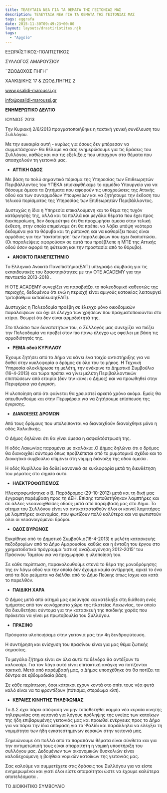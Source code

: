```yaml
---
title: ΤΕΛΕΥΤΑΙΑ ΝΕΑ ΓΙΑ ΤΑ ΘΕΜΑΤΑ ΤΗΣ ΓΕΙΤΟΝΙΑΣ ΜΑΣ
description: ΤΕΛΕΥΤΑΙΑ ΝΕΑ ΓΙΑ ΤΑ ΘΕΜΑΤΑ ΤΗΣ ΓΕΙΤΟΝΙΑΣ ΜΑΣ
tags: eggrafa
date: 2015-11-30T09:49:23+00:00
layout: layouts/drastiriotites.njk
tags:
  - "Αρχείο"
---
```


<!-- excerpt -->

EΞΩΡΑΪΣΤΙΚΟΣ-ΠΟΛΙΤΙΣΤΙΚΟΣ

ΣΥΛΛΟΓΟΣ ΑΜΑΡΟΥΣΙΟΥ

¨ΖΩΟΔΟΧΟΣ ΠΗΓΗ¨

ΧΑΛΚΙΔΙΚΗΣ 17 &amp; ΖΩΟΔ.ΠΗΓΗΣ 2

www.psalidi-maroussi.gr

info@psalidi-maroussi.gr

**ΕΝΗΜΕΡΩΤΙΚΟ ΔΕΛΤΙΟ**

ΙΟΥΝΙΟΣ 2013

Την Κυριακή 2/6/2013 πραγματοποιήθηκε η τακτική γενική συνέλευση του Συλλόγου.

Με την ευκαιρία αυτή - κυρίως για όσους δεν μπόρεσαν να συμμετάσχουν- θα θέλαμε να σας ενημερώσουμε για τις δράσεις του Συλλόγου, καθώς και για τις εξελίξεις που υπάρχουν στα θέματα που απασχολούν τη γειτονιά μας.

- **ΑΤΤΙΚΗ ΟΔΟΣ**

Με βάση το πολύ σημαντικό πόρισμα της Υπηρεσίας των Επιθεωρητών Περιβάλλοντος του ΥΠΕΚΑ επισκεφθήκαμε το αρμόδιο Υπουργείο για να θέσουμε άμεσα τα ζητήματα που αφορούν τις υποχρεώσεις της Αττικής οδού και των συναρμοδίων Υπουργείων και να ζητήσουμε την έκδοση του τελικού πορίσματος της Υπηρεσίας των Επιθεωρητών Περιβάλλοντος.

Δυστυχώς η ίδια η Υπηρεσία επικαλούμενη και το θέμα της τυχόν κατάργησής της, αλλά και τα πολλά και μεγάλα θέματα που έχει προς διεκπεραίωση, δεν δεσμεύτηκε ότι θα προχωρήσει άμεσα στην τελική έκθεση, στην οποία επιμείναμε ότι θα πρέπει να λάβει υπόψη νεότερα δεδομένα για το θόρυβο και τη ρύπανση και να καθορίζει ποιος είναι αρμόδιος για την ‘τακτοποίηση’ των παραλείψεων που έχει διαπιστώσει. (Οι παραλείψεις αφορούσαν σε αυτά που προέβλεπε η ΜΠΕ της Αττικής οδού όσον αφορά τη φύτευση και την προστασία από το θόρυβο).

- **ΑΝΟΙΚΤΟ ΠΑΝΕΠΙΣΤΗΜΙΟ**

Το Ελληνικό Ανοικτό Πανεπιστήμιο(ΕΑΠ) υπέγραψε σύμβαση για τις εκπαιδευτικές του δραστηριότητες με την ΟΤΕ ACADEMY για την πενταετία 2013-2018 .

Η ΟΤΕ ACADEMY συνεχίζει να παραβιάζει το πολεοδομικό καθεστώς της περιοχής, δεδομένου ότι ενώ η περιοχή είναι αμιγούς κατοικίας λειτουργεί τριτοβάθμια εκπαίδευση(ΕΑΠ).

Δυστυχώς η Πολεοδομία προέβη σε έλεγχο μόνο οικοδομικών παραλείψεων και όχι σε έλεγχο των χρήσεων που πραγματοποιούνται στο κτίριο. Θεωρεί ότι δεν είναι αρμοδιότητά της.

Στο πλαίσιο των δυνατοτήτων του, ο Σύλλογός μας συνεχίζει να πιέζει την Πολεοδομία να προβεί στον πιο πάνω έλεγχο ως οφείλει με βάση τις αρμοδιότητές της.

- **ΡΕΜΑ οδού ΚΥΡΙΛΛΟΥ**

Έχουμε ζητήσει από το Δήμο να κάνει ένα τοιχίο αντιστήριξης για να δοθεί στην κυκλοφορία ο δρόμος σε όλο του το μήκος. Η Τεχνική Υπηρεσία ολοκλήρωσε τη μελέτη, την ενέκρινε το Δημοτικό Συμβούλιο (16-4-2013) και τώρα πρέπει να γίνει μελέτη Περιβαλλοντικών επιπτώσεων από εταιρία (δεν την κάνει ο Δήμος) και να προωθηθεί στην Περιφέρεια για έγκριση.

Η υλοποίηση από ότι φαίνεται θα χρειαστεί αρκετό χρόνο ακόμα. Εμείς θα απευθυνθούμε και στην Περιφέρεια για να ζητήσουμε επίσπευση της έγκρισης.

- **ΔΙΑΝΟΙΞΕΙΣ ΔΡΟΜΩΝ**

Από τους δρόμους που υπολείπονται να διανοιχθούν διανοίχθηκε μόνο η οδός Χαλκιδικής.

Ο Δήμος δηλώνει ότι θα γίνει άμεσα η ασφαλτόστρωσή της.

Η οδός Λακωνίας παραμένει με σκαλάκια .Ο Δήμος δηλώνει ότι ο δρόμος θα διανοιχθεί σύντομα όπως προβλέπεται από το ρυμοτομικό σχέδιο και το Διοικητικό συμβούλιο επιμένει στη νόμιμη διάνοιξη της οδού άμεσα .

Η οδός Κυρίλλου θα δοθεί κανονικά σε κυκλοφορία μετά τη διευθέτηση του ρέματος στο σημείο αυτό.

- **ΗΛΕΚΤΡΟΦΩΤΙΣΜΟΣ**

Ηλεκτροφωτίστηκε ο Β. Παράδρομος (29-10-2012) μετά και τη δική μας έγγραφη παρέμβαση προς τη ΔΕΗ. Επίσης τοποθετήθηκαν λαμπτήρες και σε άλλες νεοανοιχθείσες οδούς μετά από παρέμβασή μας στο Δήμο. Το αίτημα του Συλλόγου είναι να αντικατασταθούν όλοι οι κοινοί λαμπτήρες με λαμπτήρες οικονομίας, που φωτίζουν πολύ καλύτερα και να φωτιστούν όλοι οι νεοανοιγόμενοι δρόμοι.

- **ΟΔΟΣ ΒΥΡΩΝΟΣ**

Εγκρίθηκε από το Δημοτικό Συμβούλιο(16-4-2013) η μελέτη κατασκευής πεζοδρομίων από το Δήμο Αμαρουσίου καθώς και η ένταξη του έργου στο χρηματοδοτικό πρόγραμμα ‘αστική αναζωογόνηση 2012-2015‘ του Πράσινου Ταμείου για να προχωρήσει η υλοποίησή του.

Σε κάθε περίπτωση, παρακολουθούμε στενά το θέμα της μονοδρόμησης της εν λόγω οδού για την οποία δεν έχουμε καμία αντίρρηση, αρκεί το ένα από τα δύο ρεύματα να διέλθει από το Δήμο Πεύκης όπως ίσχυε και κατά το παρελθόν.

- **ΠΑΙΔΙΚΗ ΧΑΡΑ**

Ο Δήμος μετά από αίτημά μας ερεύνησε και κατέληξε στη διάθεση ενός τμήματος από τον κοινόχρηστο χώρο της πλατείας Λακωνίας, τον οποίο θα διευθετήσει σύντομα για την κατασκευή της παιδικής χαράς που πρόκειται να γίνει με πρωτοβουλία του Συλλόγου.

- **ΠΡΑΣΙΝΟ**

Πρόσφατα υλοποιήσαμε στην γειτονιά μας την 4η δενδροφύτευση.

Η συντήρηση και ενίσχυση του πρασίνου είναι για μας θέμα ζωτικής σημασίας.

Το μεγάλο ζήτημα είναι αν όλα αυτά τα δένδρα θα αντέξουν το καλοκαίρι. Για τον λόγο αυτό είναι επιτακτική ανάγκη να ποτίζονται τακτικά. Μετά από παρέμβασή μας, ο Δήμος υποσχέθηκε ότι θα ποτίζει τα δέντρα σε εβδομαδιαία βάση.

Σε κάθε περίπτωση, όσοι κάτοικοι έχουν κοντά στο σπίτι τους νέα φυτά καλό είναι να τα φροντίζουν (πότισμα, στερέωμα κλπ).

- **ΚΕΡΑΙΕΣ ΚΙΝΗΤΗΣ ΤΗΛΕΦΩΝΙΑΣ**

Το Δ.Σ.έχει πάρει απόφαση να μην τοποθετηθεί καμμία νέα κεραία κινητής τηλεφωνίας στη γειτονιά για λόγους πρόληψης της υγείας των κατοίκων της ήδη επιβαρυμένης γειτονιάς μας και προωθεί ενέργειες προς το Δήμο για να πάρει την ίδια απόφαση για το Ψαλίδι και παράλληλα να ελέγξει τη νομιμότητα των ήδη εγκατεστημένων κεραιών στην γειτονιά μας.

Σημειώνουμε ότι πολλά από τα παραπάνω θέματα είναι σύνθετα και για την αντιμετώπισή τους είναι απαραίτητη η νομική υποστήριξη του συλλόγου μας. Δεδομένων των οικονομικών δυσκολιών είναι καλοδεχούμενη η βοήθεια νομικών κατοίκων της γειτονιάς μας.

Σας καλούμε να συμμετέχετε στις δράσεις του Συλλόγου για να είστε ενημερωμένοι και γιατί όλοι είστε απαραίτητοι ώστε να έχουμε καλύτερα αποτελέσματα .

ΤΟ ΔΙΟΙΚΗΤΙΚΟ ΣΥΜΒΟΥΛΙΟ
